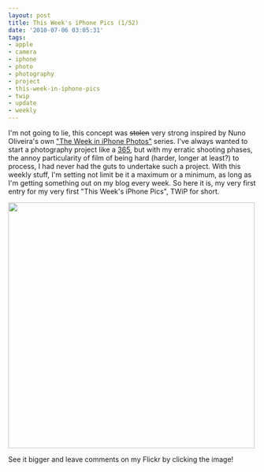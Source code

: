 ```yaml
---
layout: post
title: This Week's iPhone Pics (1/52)
date: '2010-07-06 03:05:31'
tags:
- apple
- camera
- iphone
- photo
- photography
- project
- this-week-in-iphone-pics
- twip
- update
- weekly
---
```


I'm not going to lie, this concept was <del datetime="2010-07-06T01:31:54+00:00">stolen</del> very strong inspired by Nuno Oliveira's own <a href="http://olivejuuuuice.com/index.php?s=The+Week+in+iPhone+Photos">"The Week in iPhone Photos"</a> series. I've always wanted to start a photography project like a <a href="http://content.photojojo.com/tutorials/project-365-take-a-photo-a-day/">365</a>, but with my erratic shooting phases, the annoy particularity of film of being hard (harder, longer at least?) to process, I had never had the guts to undertake such a project. With this weekly stuff, I'm setting not limit be it a maximum or a minimum, as long as I'm getting something out on my blog every week. So here it is, my very first entry for my very first "This Week's iPhone Pics", TWiP for short. 

<a href="http://www.flickr.com/photos/maximerousseau/4766000803/"><img alt="" src="http://farm5.static.flickr.com/4116/4766000803_97a11f8450_b.jpg" class="aligncenter" width="500" /></a>

See it bigger and leave comments on my Flickr by clicking the image!
 